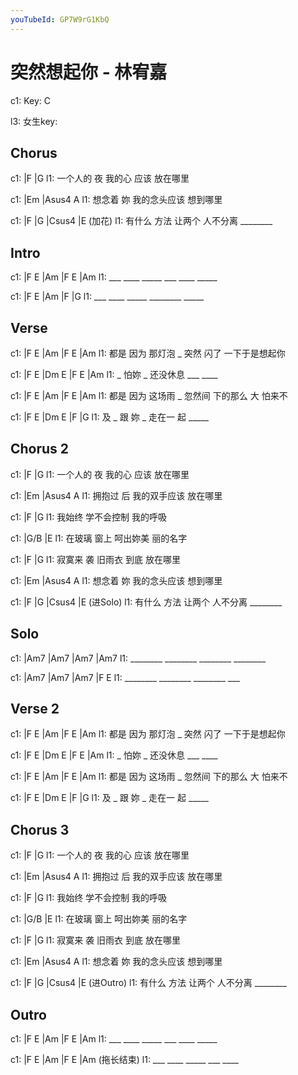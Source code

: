```yaml
---
youTubeId: GP7W9rG1KbQ
---
```


# 突然想起你 - 林宥嘉

c1: Key: C

l3: 女生key:

## Chorus

c1:         |F             |G
l1: 一个人的 夜 我的心 应该 放在哪里

c1:       |Em             |Asus4   A
l1: 想念着 妳 我的念头应该 想到哪里

c1:       |F          |G       |Csus4   |E (加花)
l1: 有什么 方法 让两个 人不分离 ________

## Intro

c1: |F   E   |Am   |F   E   |Am
l1:  ___ ____ _____ ___ ____ _____


c1: |F   E   |Am   |F       |G
l1:  ___ ____ _____ ________ _____

## Verse

c1: |F     E   |Am      |F     E   |Am
l1:   都是 因为 那灯泡 _  突然 闪了 一下于是想起你

c1: |F  E    |Dm E        |F   E   |Am
l1:   _  怕妳   _ 还没休息 ___ ____

c1: |F     E   |Am      |F      E       |Am
l1:   都是 因为 这场雨 _ 忽然间 下的那么 大 怕来不

c1: |F   E  |Dm  E      |F       |G
l1:  及 _ 跟 妳 _ 走在一 起 _____

## Chorus 2

c1:         |F             |G
l1: 一个人的 夜 我的心 应该 放在哪里

c1:       |Em             |Asus4   A
l1: 拥抱过 后 我的双手应该 放在哪里

c1:       |F         |G
l1: 我始终 学不会控制 我的呼吸

c1:       |G/B          |E
l1: 在玻璃 窗上 呵出妳美 丽的名字

c1:       |F             |G
l1: 寂寞来 袭 旧雨衣 到底 放在哪里

c1:       |Em             |Asus4   A
l1: 想念着 妳 我的念头应该 想到哪里

c1:       |F          |G       |Csus4   |E (进Solo)
l1: 有什么 方法 让两个 人不分离 ________

## Solo

c1: |Am7     |Am7     |Am7     |Am7
l1:  ________ ________ ________ ________

c1: |Am7     |Am7     |Am7     |F   E
l1:  ________ ________ ________ ___

## Verse 2

c1: |F     E   |Am      |F     E   |Am
l1:   都是 因为 那灯泡 _  突然 闪了 一下于是想起你

c1: |F  E    |Dm E        |F   E   |Am
l1:   _  怕妳   _ 还没休息 ___ ____

c1: |F     E   |Am      |F      E       |Am
l1:   都是 因为 这场雨 _ 忽然间 下的那么 大 怕来不

c1: |F   E  |Dm  E      |F       |G
l1:  及 _ 跟 妳 _ 走在一 起 _____

## Chorus 3

c1:         |F             |G
l1: 一个人的 夜 我的心 应该 放在哪里

c1:       |Em             |Asus4   A
l1: 拥抱过 后 我的双手应该 放在哪里

c1:       |F         |G
l1: 我始终 学不会控制 我的呼吸

c1:       |G/B          |E
l1: 在玻璃 窗上 呵出妳美 丽的名字

c1:       |F             |G
l1: 寂寞来 袭 旧雨衣 到底 放在哪里

c1:       |Em             |Asus4   A
l1: 想念着 妳 我的念头应该 想到哪里

c1:       |F          |G       |Csus4   |E (进Outro)
l1: 有什么 方法 让两个 人不分离 ________

## Outro

c1: |F   E   |Am   |F   E   |Am
l1:  ___ ____ _____ ___ ____ _____


c1: |F   E   |Am   |F   E   |Am (拖长结束)
l1:  ___ ____ _____ ___ ____
